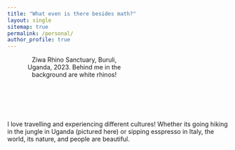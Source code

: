 ```yaml
---
title: "What even is there besides math?"
layout: single
sitemap: true
permalink: /personal/
author_profile: true
---
```


<figure style="width: 225px" class="align-right">
  <img src="/assets/images/stanley_uganda_2023.jpg" alt="">
  <figcaption style="text-align: center">Ziwa Rhino Sanctuary, Buruli, Uganda, 2023. Behind me in the background are white rhinos!</figcaption>
</figure>

<br>
<br>
<br>
<br>

I love travelling and experiencing different cultures! Whether its going hiking in the jungle in Uganda (pictured here) or sipping esspresso in Italy, the world, its nature, and people are beautiful.